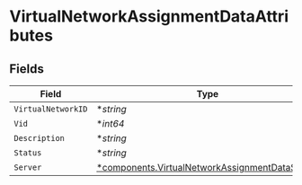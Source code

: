 # VirtualNetworkAssignmentDataAttributes


## Fields

| Field                                                                                                           | Type                                                                                                            | Required                                                                                                        | Description                                                                                                     |
| --------------------------------------------------------------------------------------------------------------- | --------------------------------------------------------------------------------------------------------------- | --------------------------------------------------------------------------------------------------------------- | --------------------------------------------------------------------------------------------------------------- |
| `VirtualNetworkID`                                                                                              | **string*                                                                                                       | :heavy_minus_sign:                                                                                              | N/A                                                                                                             |
| `Vid`                                                                                                           | **int64*                                                                                                        | :heavy_minus_sign:                                                                                              | N/A                                                                                                             |
| `Description`                                                                                                   | **string*                                                                                                       | :heavy_minus_sign:                                                                                              | N/A                                                                                                             |
| `Status`                                                                                                        | **string*                                                                                                       | :heavy_minus_sign:                                                                                              | N/A                                                                                                             |
| `Server`                                                                                                        | [*components.VirtualNetworkAssignmentDataServer](../../models/components/virtualnetworkassignmentdataserver.md) | :heavy_minus_sign:                                                                                              | N/A                                                                                                             |